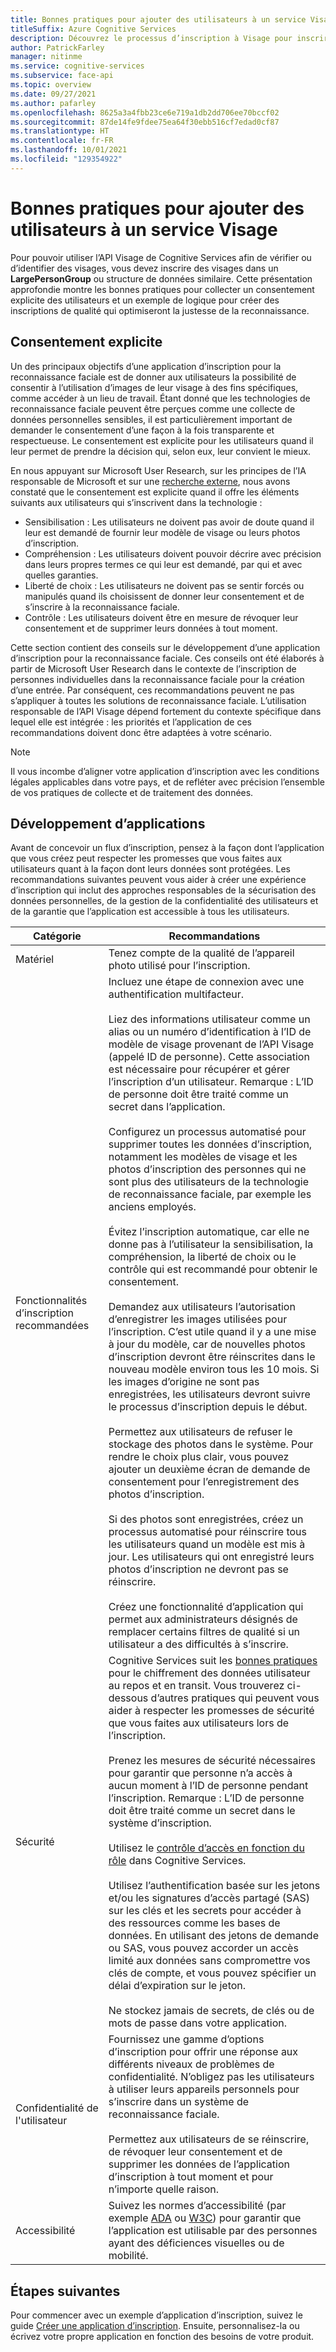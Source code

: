 ```yaml
---
title: Bonnes pratiques pour ajouter des utilisateurs à un service Visage
titleSuffix: Azure Cognitive Services
description: Découvrez le processus d’inscription à Visage pour inscrire des utilisateurs à un service de reconnaissance faciale.
author: PatrickFarley
manager: nitinme
ms.service: cognitive-services
ms.subservice: face-api
ms.topic: overview
ms.date: 09/27/2021
ms.author: pafarley
ms.openlocfilehash: 8625a3a4fbb23ce6e719a1db2dd706ee70bccf02
ms.sourcegitcommit: 87de14fe9fdee75ea64f30ebb516cf7edad0cf87
ms.translationtype: HT
ms.contentlocale: fr-FR
ms.lasthandoff: 10/01/2021
ms.locfileid: "129354922"
---
```

# <a name="best-practices-for-adding-users-to-a-face-service"></a>Bonnes pratiques pour ajouter des utilisateurs à un service Visage

Pour pouvoir utiliser l’API Visage de Cognitive Services afin de vérifier ou d’identifier des visages, vous devez inscrire des visages dans un **LargePersonGroup** ou structure de données similaire. Cette présentation approfondie montre les bonnes pratiques pour collecter un consentement explicite des utilisateurs et un exemple de logique pour créer des inscriptions de qualité qui optimiseront la justesse de la reconnaissance. 

## <a name="meaningful-consent"></a>Consentement explicite 

Un des principaux objectifs d’une application d’inscription pour la reconnaissance faciale est de donner aux utilisateurs la possibilité de consentir à l’utilisation d’images de leur visage à des fins spécifiques, comme accéder à un lieu de travail. Étant donné que les technologies de reconnaissance faciale peuvent être perçues comme une collecte de données personnelles sensibles, il est particulièrement important de demander le consentement d’une façon à la fois transparente et respectueuse. Le consentement est explicite pour les utilisateurs quand il leur permet de prendre la décision qui, selon eux, leur convient le mieux.   

En nous appuyant sur Microsoft User Research, sur les principes de l’IA responsable de Microsoft et sur une [recherche externe](ftp://ftp.cs.washington.edu/tr/2000/12/UW-CSE-00-12-02.pdf), nous avons constaté que le consentement est explicite quand il offre les éléments suivants aux utilisateurs qui s’inscrivent dans la technologie :

* Sensibilisation : Les utilisateurs ne doivent pas avoir de doute quand il leur est demandé de fournir leur modèle de visage ou leurs photos d’inscription. 
* Compréhension : Les utilisateurs doivent pouvoir décrire avec précision dans leurs propres termes ce qui leur est demandé, par qui et avec quelles garanties. 
* Liberté de choix : Les utilisateurs ne doivent pas se sentir forcés ou manipulés quand ils choisissent de donner leur consentement et de s’inscrire à la reconnaissance faciale. 
* Contrôle : Les utilisateurs doivent être en mesure de révoquer leur consentement et de supprimer leurs données à tout moment. 

Cette section contient des conseils sur le développement d’une application d’inscription pour la reconnaissance faciale. Ces conseils ont été élaborés à partir de Microsoft User Research dans le contexte de l’inscription de personnes individuelles dans la reconnaissance faciale pour la création d’une entrée. Par conséquent, ces recommandations peuvent ne pas s’appliquer à toutes les solutions de reconnaissance faciale. L’utilisation responsable de l’API Visage dépend fortement du contexte spécifique dans lequel elle est intégrée : les priorités et l’application de ces recommandations doivent donc être adaptées à votre scénario. 

> [!NOTE]
> Il vous incombe d’aligner votre application d’inscription avec les conditions légales applicables dans votre pays, et de refléter avec précision l’ensemble de vos pratiques de collecte et de traitement des données.

## <a name="application-development"></a>Développement d’applications 

Avant de concevoir un flux d’inscription, pensez à la façon dont l’application que vous créez peut respecter les promesses que vous faites aux utilisateurs quant à la façon dont leurs données sont protégées. Les recommandations suivantes peuvent vous aider à créer une expérience d’inscription qui inclut des approches responsables de la sécurisation des données personnelles, de la gestion de la confidentialité des utilisateurs et de la garantie que l’application est accessible à tous les utilisateurs.  

|Catégorie | Recommandations |
|---|---|
|Matériel | Tenez compte de la qualité de l’appareil photo utilisé pour l’inscription. |
|Fonctionnalités d’inscription recommandées | Incluez une étape de connexion avec une authentification multifacteur. </br></br>Liez des informations utilisateur comme un alias ou un numéro d’identification à l’ID de modèle de visage provenant de l’API Visage (appelé ID de personne). Cette association est nécessaire pour récupérer et gérer l’inscription d’un utilisateur. Remarque : L’ID de personne doit être traité comme un secret dans l’application.</br></br>Configurez un processus automatisé pour supprimer toutes les données d’inscription, notamment les modèles de visage et les photos d’inscription des personnes qui ne sont plus des utilisateurs de la technologie de reconnaissance faciale, par exemple les anciens employés. </br></br>Évitez l’inscription automatique, car elle ne donne pas à l’utilisateur la sensibilisation, la compréhension, la liberté de choix ou le contrôle qui est recommandé pour obtenir le consentement. </br></br>Demandez aux utilisateurs l’autorisation d’enregistrer les images utilisées pour l’inscription. C’est utile quand il y a une mise à jour du modèle, car de nouvelles photos d’inscription devront être réinscrites dans le nouveau modèle environ tous les 10 mois. Si les images d’origine ne sont pas enregistrées, les utilisateurs devront suivre le processus d’inscription depuis le début.</br></br>Permettez aux utilisateurs de refuser le stockage des photos dans le système. Pour rendre le choix plus clair, vous pouvez ajouter un deuxième écran de demande de consentement pour l’enregistrement des photos d’inscription. </br></br>Si des photos sont enregistrées, créez un processus automatisé pour réinscrire tous les utilisateurs quand un modèle est mis à jour. Les utilisateurs qui ont enregistré leurs photos d’inscription ne devront pas se réinscrire. </br></br>Créez une fonctionnalité d’application qui permet aux administrateurs désignés de remplacer certains filtres de qualité si un utilisateur a des difficultés à s’inscrire. |
|Sécurité | Cognitive Services suit les [bonnes pratiques](../cognitive-services-virtual-networks.md?tabs=portal) pour le chiffrement des données utilisateur au repos et en transit. Vous trouverez ci-dessous d’autres pratiques qui peuvent vous aider à respecter les promesses de sécurité que vous faites aux utilisateurs lors de l’inscription. </br></br>Prenez les mesures de sécurité nécessaires pour garantir que personne n’a accès à aucun moment à l’ID de personne pendant l’inscription. Remarque : L’ID de personne doit être traité comme un secret dans le système d’inscription. </br></br>Utilisez le [contrôle d’accès en fonction du rôle](../../role-based-access-control/overview.md) dans Cognitive Services. </br></br>Utilisez l’authentification basée sur les jetons et/ou les signatures d’accès partagé (SAS) sur les clés et les secrets pour accéder à des ressources comme les bases de données. En utilisant des jetons de demande ou SAS, vous pouvez accorder un accès limité aux données sans compromettre vos clés de compte, et vous pouvez spécifier un délai d’expiration sur le jeton. </br></br>Ne stockez jamais de secrets, de clés ou de mots de passe dans votre application. |
|Confidentialité de l'utilisateur |Fournissez une gamme d’options d’inscription pour offrir une réponse aux différents niveaux de problèmes de confidentialité. N’obligez pas les utilisateurs à utiliser leurs appareils personnels pour s’inscrire dans un système de reconnaissance faciale. </br></br>Permettez aux utilisateurs de se réinscrire, de révoquer leur consentement et de supprimer les données de l’application d’inscription à tout moment et pour n’importe quelle raison. |
|Accessibilité |Suivez les normes d’accessibilité (par exemple [ADA](https://www.ada.gov/regs2010/2010ADAStandards/2010ADAstandards.htm) ou [W3C](https://www.w3.org/TR/WCAG21/)) pour garantir que l’application est utilisable par des personnes ayant des déficiences visuelles ou de mobilité. |

## <a name="next-steps"></a>Étapes suivantes  

Pour commencer avec un exemple d’application d’inscription, suivez le guide [Créer une application d’inscription](build-enrollment-app.md). Ensuite, personnalisez-la ou écrivez votre propre application en fonction des besoins de votre produit.